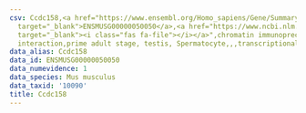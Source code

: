 ```yaml
---
csv: Ccdc158,<a href="https://www.ensembl.org/Homo_sapiens/Gene/Summary?db=core;g=ENSMUSG00000050050"
  target="_blank">ENSMUSG00000050050</a>,<a href="https://www.ncbi.nlm.nih.gov/pubmed/25450459"
  target="_blank"><i class="fas fa-file"></i></a>",chromatin immunoprecipitation assay,direct
  interaction,prime adult stage, testis, Spermatocyte,,,transcriptional regulation,
data_alias: Ccdc158
data_id: ENSMUSG00000050050
data_numevidence: 1
data_species: Mus musculus
data_taxid: '10090'
title: Ccdc158
---
```

